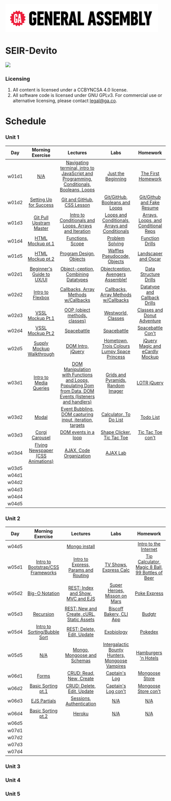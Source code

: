 ![](/ga_cog.png)

# SEIR-Devito 

<a href="https://www.youtube.com/watch?v=hPNUtbNpKUU"><img src="https://imgur.com/gDgw9qr.png"></a>

### Licensing

1. All content is licensed under a CC­BY­NC­SA 4.0 license.
1. All software code is licensed under GNU GPLv3. For commercial use or alternative licensing, please contact legal@ga.co.

# Schedule 

### Unit 1
| Day | Morning Exercise | Lectures | Labs | Homework |
|:---:|:-----------:|:-------:|:-----------:|:-----------:|
| w01d1 |[N/A](./unit_1/w01d01/morning_exercise)| [Navigating terminal, intro to JavaScript and Programming, Conditionals, Booleans, Loops](./unit_1/w01d01/instructor_notes)| [Just the Beginning](./unit_1/w01d01/student_labs)|[The First Homework](./unit_1/w01d01/homework)|
| w01d2 |[Setting Up for Success](./unit_1/w01d02/morning_exercise)| [Git and GitHub, CSS Lesson](./unit_1/w01d02/instructor_notes)| [Git/GitHub, Booleans and Loops](./unit_1/w01d02/student_labs)|[Git/Github and Fake Resume](./unit_1/w01d02/homework)|
| w01d3 |[Git Pull Upstram Master](./unit_1/w01d03/morning_exercise)| [Intro to Conditionals and Loops, Arrays and Iteration](./unit_1/w01d03/instructor_notes)| [Loops and Conditionals, Arrays and Conditionals](./unit_1/w01d03/student_labs)|[Arrays, Loops, and Conditional Reps](./unit_1/w01d03/homework)|
| w01d4 |[HTML Mockup pt.1](./unit_1/w01d04/morning_exercise)| [Functions, Scope](./unit_1/w01d04/instructor_notes)| [Problem Solving](./unit_1/w01d04/student_labs)|[Function Drills](./unit_1/w01d04/homework)|
| w01d5 |[HTML Mockup pt.2](./unit_1/w01d05/morning_exercise)| [Program Design, Objects](./unit_1/w01d05/instructor_notes)| [Waffles Pseudocode, Objects](./unit_1/w01d05/student_labs)|[Landscaper and Oscar](./unit_1/w01d05/homework)|
| w02d1 |[Beginner's Guide to UX/UI](./unit_1/w02d01/morning_exercise)| [Object-ception, Combining Datatypes](./unit_1/w02d01/instructor_notes)| [Objectception, Avengers Assemble!](./unit_1/w02d01/student_labs)|[Data Structure Drills](./unit_1/w02d01/homework)|
| w02d2 |[Intro to Flexbox](./unit_1/w02d02/morning_exercise)| [Callbacks, Array Methods w/Callbacks](./unit_1/w02d02/instructor_notes)| [Callbacks, Array Methods w/Callbacks](./unit_1/w02d02/student_labs)|[Datatype and Callback Drills](./unit_1/w02d02/homework)|
| w02d3 |[VSSL Mockup Pt.1](./unit_1/w02d03/morning_exercise)| [OOP (object methods, classes)](./unit_1/w02d03/instructor_notes)| [Westworld, Classes](./unit_1/w02d03/student_labs)|[Classes and Donut Adventure](./unit_1/w02d03/homework)|
| w02d4 |[VSSL Mockup Pt.2](./unit_1/w02d04/morning_exercise)| [Spacebattle](./unit_1/w02d04/instructor_notes)| [Spacebattle](./unit_1/w02d04/student_labs)|[Spacebattle Con't](./unit_1/w02d04/homework)|
| w02d5 |[Supply Mockup Walkthrough](./unit_1/w02d05/morning_exercise)| [DOM Intro, jQuery](./unit_1/w02d05/instructor_notes)| [Hometown, Trois Colours Lumpy Space Princess](./unit_1/w02d05/student_labs)|[jQuery Magic and eCardly Mockup](./unit_1/w02d05/homework)|
| w03d1 |[Intro to Media Queries](./unit_1/w03d01/morning_exercise)| [DOM Manipulation with Functions and Loops, Populating Dom from Data, DOM Events (listeners and handlers)](./unit_1/w03d01/instructor_notes)| [Grids and Pyramids, Random Imager](./unit_1/w03d01/student_labs)|[LOTR jQuery](./unit_1/w03d01/homework)|
| w03d2 |[Modal](./unit_1/w03d02/morning_exercise)| [Event Bubbling, DOM capturing input, iteration, targets](./unit_1/w03d02/instructor_notes)| [Calculator, To Do List](./unit_1/w03d02/student_labs)|[Todo List](./unit_1/w03d02/homework)|
| w03d3 |[Corgi Carousel](./unit_1/w03d03/morning_exercise)| [DOM events in a loop](./unit_1/w03d03/instructor_notes)| [Shape Clicker, Tic Tac Toe](./unit_1/w03d03/student_labs)|[Tic Tac Toe con't](./unit_1/w03d03/homework)|
| w03d4 |[Flying Newspaper (CSS Animations)](./unit_1/w03d04/morning_exercise)| [AJAX, Code Organization](./unit_1/w03d04/instructor_notes)| [AJAX Lab](./unit_1/w03d04/student_labs)|[](./unit_1/w03d04/homework)|
| w03d5 |[](./unit_1/w03d05/morning_exercise)| [](./unit_1/w03d05/instructor_notes)| [](./unit_1/w03d05/student_labs)|[](./unit_1/w03d05/homework)|
| w04d1 |[](./unit_1/w04d01/morning_exercise)| [](./unit_1/w04d01/instructor_notes)| [](./unit_1/w04d01/student_labs)|[](./unit_1/w04d01/homework)|
| w04d2 |[](./unit_1/w04d02/morning_exercise)| [](./unit_1/w04d02/instructor_notes)| [](./unit_1/w04d02/student_labs)|[](./unit_1/w04d02/homework)|
| w04d3 |[](./unit_1/w04d03/morning_exercise)| [](./unit_1/w04d03/instructor_notes)| [](./unit_1/w04d03/student_labs)|[](./unit_1/w04d03/homework)|
| w04d4 |[](./unit_1/w04d04/morning_exercise)| [](./unit_1/w04d04/instructor_notes)| [](./unit_1/w04d04/student_labs)|[](./unit_1/w04d04/homework)|
| w04d5 |[](./unit_1/w04d05/morning_exercise)| [](./unit_1/w04d05/instructor_notes)| [](./unit_1/w04d05/student_labs)|[](./unit_1/w04d05/homework)|


### Unit 2 
| Day | Morning Exercise | Lectures | Labs | Homework |
|:---:|:-----------:|:-------:|:-----------:|:-----------:|
| w04d5 |[](./unit_2/w05d01/morning_exercise)| [Mongo install](./unit_2/w05d01/instructor_notes)| [](./unit_2/w05d01/student_labs)|[Intro to the Internet](./unit_2/w05d01/homework)|
| w05d1 |[Intro to Bootstrap/CSS Frameworks](./unit_2/w05d01/morning_exercise)| [Intro to Express, Params and Routing](./unit_2/w05d01/instructor_notes)| [TV Shows, Express Calc](./unit_2/w05d01/student_labs)|[Tip Calculator, Magic 8 Ball, 99 Bottles of Beer](./unit_2/w05d02/homework)|
| w05d2 |[Big-O Notation](./unit_2/w05d02/morning_exercise)| [REST: Index and Show, MVC and EJS](./unit_2/w05d02/instructor_notes)| [Super Heroes, Misson on Mars](./unit_2/w05d02/student_labs)|[Poke Express](./unit_2/w05d02/homework)|
| w05d3 |[Recursion](./unit_2/w05d03/morning_exercise)| [REST: New and Create, cURL, Static Assets](./unit_2/w05d03/instructor_notes)| [Biscoff Bakery, CLI App](./unit_2/w05d03/student_labs)|[Budgtr](./unit_2/w05d03/homework)|
| w05d4 |[Intro to Sorting/Bubble Sort](./unit_2/w05d04/morning_exercise)| [REST: Delete, Edit, Update](./unit_2/w05d04/instructor_notes)| [Exobiology](./unit_2/w05d04/student_labs)|[Pokedex](./unit_2/w05d04/homework)|
| w05d5 |[N/A](./unit_2/w05d05/morning_exercise)| [Mongo, Mongoose and Schemas](./unit_2/w05d05/instructor_notes)| [Intergalactic Bounty Hunters, Mongoose Vampires](./unit_2/w05d05/student_labs)|[Hamburgers 'n Hotels](./unit_2/w05d05/homework)|
| w06d1 |[Forms](./unit_2/w06d01/morning_exercise)| [CRUD: Read, New, Create](./unit_2/w06d01/instructor_notes)| [Captain's Log](./unit_2/w06d01/student_labs)|[Mongoose Store](./unit_2/w06d01/homework)|
| w06d2 |[Basic Sorting pt.1](./unit_2/w06d02/morning_exercise)| [CRUD: Delete, Edit, Update](./unit_2/w06d02/instructor_notes)| [Captain's Log con't](./unit_2/w06d02/student_labs)|[Mongoose Store con't](./unit_2/w06d02/homework)|
| w06d3 |[EJS Partials](./unit_2/w06d03/morning_exercise)| [Sessions, Authentication](./unit_2/w06d03/instructor_notes)| [N/A](./unit_2/w06d03/student_labs)|[N/A](./unit_2/w06d03/homework)|
| w06d4 |[Basic Sorting pt.2](./unit_2/w06d04/morning_exercise)| [Heroku](./unit_2/w06d04/instructor_notes)| [N/A](./unit_2/w06d04/student_labs)|[N/A](./unit_2/w06d04/homework)|
| w06d5 |[](./unit_2/w06d05/morning_exercise)| [](./unit_2/w06d05/instructor_notes)| [](./unit_2/w06d05/student_labs)|[](./unit_2/w06d05/homework)|
| w07d1 |[](./unit_2/w07d01/morning_exercise)| [](./unit_2/w07d01/instructor_notes)| [](./unit_2/w07d01/student_labs)|[](./unit_2/w07d01/homework)|
| w07d2 |[](./unit_2/w07d02/morning_exercise)| [](./unit_2/w07d02/instructor_notes)| [](./unit_2/w07d02/student_labs)|[](./unit_2/w07d02/homework)|
| w07d3 |[](./unit_2/w07d03/morning_exercise)| [](./unit_2/w07d03/instructor_notes)| [](./unit_2/w07d03/student_labs)|[](./unit_2/w07d03/homework)|
| w07d4 |[](./unit_2/w07d04/morning_exercise)| [](./unit_2/w07d04/instructor_notes)| [](./unit_2/w07d04/student_labs)|[](./unit_2/w07d04/homework)|

### Unit 3

### Unit 4 

### Unit 5
